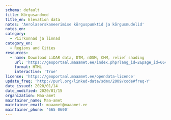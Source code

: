 ```yaml
---
schema: default
title: Kõrgusandmed 
title_en: Elevation data
notes: 'Aerolaserskaneerimise kõrguspunktid ja kõrgusmudelid'
notes_en:
category:
  - Piirkonnad ja linnad
category_en:
  - Regions and Cities
resources:
  - name: Download LiDAR data, DTM, nDSM, CHM, relief shading
    url: 'https://geoportaal.maaamet.ee/index.php?lang_id=2&page_id=664'
    format: HTML
    interactive: 'True'
license: 'https://geoportaal.maaamet.ee/opendata-licence'
update_freq: 'http://purl.org/linked-data/sdmx/2009/code#freq-Y'
date_issued: 2020/01/14
date_modified: 2020/01/15
organization: Maa-amet
maintainer_name: Maa-amet
maintainer_email: maaamet@maaamet.ee
maintainer_phone: '665 0600'
---
```


